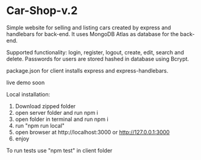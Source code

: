 # Car-Shop-v.2

Simple website for selling and listing cars created by express and handlebars for back-end.
It uses MongoDB Atlas as database for the back-end.

Supported functionality: login, register, logout, create, edit, search and delete.
Passwords for users are stored hashed in database using Bcrypt.

package.json for client installs express and express-handlebars.

live demo soon

 Local installation:

1. Download zipped folder
2. open server folder and run npm i
3. open folder in terminal and run npm i
4. run "npm run local" 
6. open browser at http://localhost:3000 or http://127.0.0.1:3000
7. enjoy

To run tests use "npm test" in client folder

